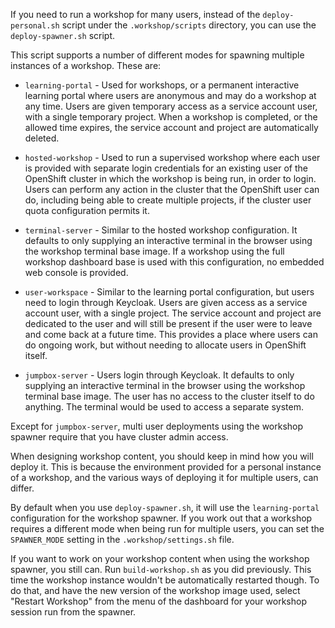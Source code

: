 If you need to run a workshop for many users, instead of the `deploy-personal.sh` script under the `.workshop/scripts` directory, you can use the `deploy-spawner.sh` script.

This script supports a number of different modes for spawning multiple instances of a workshop. These are:

* `learning-portal` - Used for workshops, or a permanent interactive learning portal where users are anonymous and may do a workshop at any time. Users are given temporary access as a service account user, with a single temporary project. When a workshop is completed, or the allowed time expires, the service account and project are automatically deleted.

* `hosted-workshop` - Used to run a supervised workshop where each user is provided with separate login credentials for an existing user of the OpenShift cluster in which the workshop is being run, in order to login. Users can perform any action in the cluster that the OpenShift user can do, including being able to create multiple projects, if the cluster user quota configuration permits it.

* `terminal-server` - Similar to the hosted workshop configuration. It defaults to only supplying an interactive terminal in the browser using the workshop terminal base image. If a workshop using the full workshop dashboard base is used with this configuration, no embedded web console is provided.

* `user-workspace` - Similar to the learning portal configuration, but users need to login through Keycloak. Users are given access as a service account user, with a single project. The service account and project are dedicated to the user and will still be present if the user were to leave and come back at a future time. This provides a place where users can do ongoing work, but without needing to allocate users in OpenShift itself.

* `jumpbox-server` - Users login through Keycloak. It defaults to only supplying an interactive terminal in the browser using the workshop terminal base image. The user has no access to the cluster itself to do anything. The terminal would be used to access a separate system.

Except for `jumpbox-server`, multi user deployments using the workshop spawner require that you have cluster admin access.

When designing workshop content, you should keep in mind how you will deploy it. This is because the environment provided for a personal instance of a workshop, and the various ways of deploying it for multiple users, can differ.

By default when you use `deploy-spawner.sh`, it will use the `learning-portal` configuration for the workshop spawner. If you work out that a workshop requires a different mode when being run for multiple users, you can set the `SPAWNER_MODE` setting in the `.workshop/settings.sh` file.

If you want to work on your workshop content when using the workshop spawner, you still can. Run `build-workshop.sh` as you did previously. This time the workshop instance wouldn't be automatically restarted though. To do that, and have the new version of the workshop image used, select "Restart Workshop" from the menu of the dashboard for your workshop session run from the spawner.

